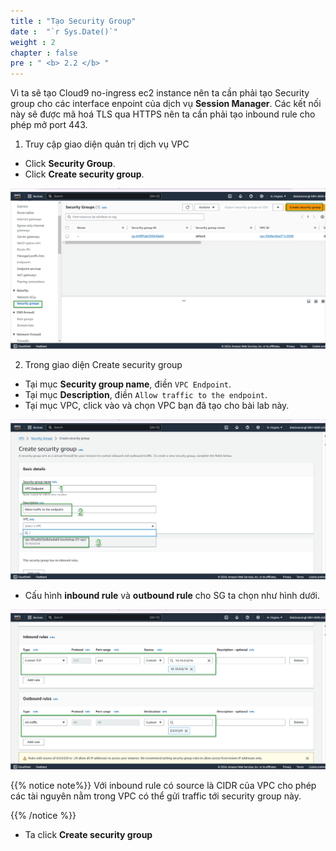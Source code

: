 ```yaml
---
title : "Tạo Security Group"
date :  "`r Sys.Date()`" 
weight : 2 
chapter : false
pre : " <b> 2.2 </b> "
---
```


Vì ta sẽ tạo Cloud9 no-ingress ec2 instance nên ta cần phải tạo Security group cho các interface enpoint của dịch vụ **Session Manager**. Các kết nối này sẽ được mã hoá TLS qua HTTPS nên ta cần phải tạo inbound rule cho phép mở port 443.

1. Truy cập giao diện quản trị dịch vụ VPC
- Click **Security Group**.
- Click **Create security group**.

![SG](/images/2-prerequiste/2.2-createSG/001-createSG.png)

2. Trong giao diện Create security group
- Tại mục **Security group name**, điền `VPC Endpoint`.
- Tại mục **Description**, điền `Allow traffic to the endpoint`.
- Tại mục VPC, click vào và chọn VPC bạn đã tạo cho bài lab này.

![SG](/images/2-prerequiste/2.2-createSG/002-createSG.png)

- Cấu hình **inbound rule** và **outbound rule** cho SG ta chọn như hình dưới.

![SG](/images/2-prerequiste/2.2-createSG/003-createSG.png)

{{% notice note%}}
Với inbound rule có source là CIDR của VPC cho phép các tài nguyên nằm trong VPC có thể gửi traffic tới security group này.

{{% /notice %}}

- Ta click **Create security group**


